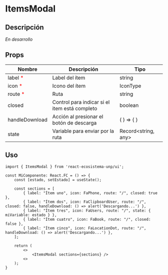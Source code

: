 # ItemsModal

## Descripción
*En desarrollo*

## Props
| Nombre                                 | Descripción                                   | Tipo                |
| -------------------------------------- | --------------------------------------------- | ------------------- |
| label <span style="color:red">*</span> | Label del ítem                                | string              |
| icon <span style="color:red">*</span>  | Icono del ítem                                | IconType            |
| route <span style="color:red">*</span> | Ruta                                          | string              |
| closed                                 | Control para indicar si el item está completo | boolean             |
| handleDownload                         | Acción al presionar el botón de descarga      | ( ) => { }          |
| state                                  | Variable para enviar por la ruta              | Record<string, any> |

## Uso

```tsx
import { ItemsModal } from 'react-ecosistema-unp/ui';

const MiComponente: React.FC = () => {
    const [estado, setEstado] = useState();

    const sections = [
        { label: "Ítem uno", icon: FaPhone, route: "/", closed: true },
        { label: "Ítem dos", icon: FaClipboardUser, route: "/", closed: false, handleDownload: () => alert('Descargando...') },
        { label: "Ítem tres", icon: FaUsers, route: "/", state: { miVariable: estado } },
        { label: "Ítem cuatro", icon: FaBook, route: "/", closed: false },
        { label: "Ítem cinco", icon: FaLocationDot, route: "/", handleDownload: () => alert('Descargando...') },
    ];

    return (
        <>
            <ItemsModal sections={sections} />
        <>
    );
}
```